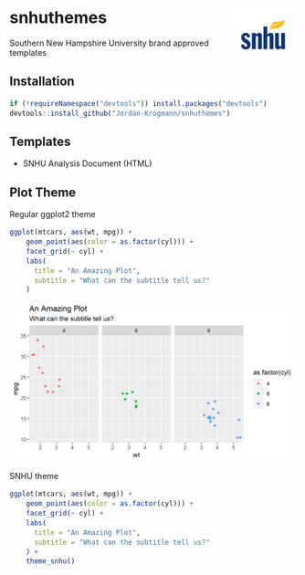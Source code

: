 # snhuthemes <img src="./imgs/snhu-logo.png" align="right" width="120" />


Southern New Hampshire University brand approved templates


## Installation

```r
if (!requireNamespace("devtools")) install.packages("devtools")
devtools::install_github("Jordan-Krogmann/snhuthemes")
```

## Templates

+ SNHU Analysis Document (HTML)


## Plot Theme

Regular ggplot2 theme

```r
ggplot(mtcars, aes(wt, mpg)) +
    geom_point(aes(color = as.factor(cyl))) +
    facet_grid(~ cyl) + 
    labs(
      title = "An Amazing Plot",
      subtitle = "What can the subtitle tell us?"
    ) 
```

![](./imgs/ggplot2_theme_plt.png)


SNHU theme

```r
ggplot(mtcars, aes(wt, mpg)) +
    geom_point(aes(color = as.factor(cyl))) +
    facet_grid(~ cyl) + 
    labs(
      title = "An Amazing Plot",
      subtitle = "What can the subtitle tell us?"
    ) + 
    theme_snhu()
```
